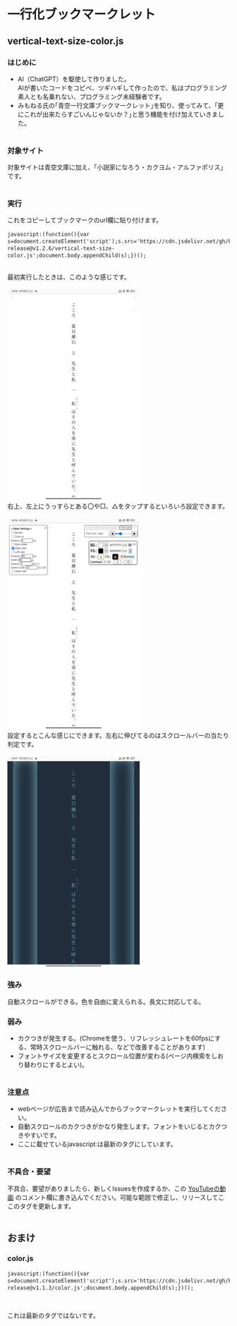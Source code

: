 # 一行化ブックマークレット

## vertical-text-size-color.js
### はじめに
- AI（ChatGPT）を駆使して作りました。<br>
AIが書いたコードをコピペ、ツギハギして作ったので、私はプログラミング素人とも名乗れない、プログラミング未経験者です。<br>
- みもねる氏の｢青空一行文庫ブックマークレット｣を知り、使ってみて、｢更にこれが出来たらすごいんじゃないか？｣と思う機能を付け加えていきました。<br><br>

### 対象サイト
対象サイトは青空文庫に加え、｢小説家になろう・カクヨム・アルファポリス」です。
<br><br>
### 実行
これをコピーしてブックマークのurl欄に貼り付けます。
<pre><code>javascript:(function(){var s=document.createElement('script');s.src='https://cdn.jsdelivr.net/gh/kuansy373/bookmarklet-release@v1.2.6/vertical-text-size-color.js';document.body.appendChild(s);})();
</code></pre>
<br>
最初実行したときは、このような感じです。
<br><br>
<img src="images/photo1.jpg" alt="Example Bookmarklet" width="300">
<br>
右上、左上にうっすらとある〇や□、△をタップするといろいろ設定できます。
<br><br>
<img src="images/photo2.jpg" alt="Example Bookmarklet" width="300">
<br>
設定するとこんな感じにできます。左右に伸びてるのはスクロールバーの当たり判定です。
<br><br>
<img src="images/photo3.jpg" alt="Example Bookmarklet" width="300">

### 強み
自動スクロールができる。色を自由に変えられる。長文に対応してる。
### 弱み
- カクつきが発生する。(Chromeを使う、リフレッシュレートを60fpsにする、常時スクロールバーに触れる、などで改善することがあります)<br>
- フォントサイズを変更するとスクロール位置が変わる(ページ内検索をしおり替わりにするとよい)。<br><br>

### 注意点
- webページが広告まで読み込んでからブックマークレットを実行してください。<br>
- 自動スクロールのカクつきがかなり発生します。フォントをいじるとカクつきやすいです。<br>
- ここに載せているjavascript:は最新のタグにしています。<br><br>

### 不具合・要望
不具合、要望がありましたら、新しくIssuesを作成するか、この [YouTubeの動画](https://youtu.be/b3lUvSqFgrY?si=7jlP4xZH5-1cneE3) のコメント欄に書き込んでください。可能な範囲で修正し、リリースしてここのタグを更新します。
<br><br>

## おまけ
### color.js
<pre><code>javascript:(function(){var s=document.createElement('script');s.src='https://cdn.jsdelivr.net/gh/kuansy373/bookmarklet-release@v1.1.3/color.js';document.body.appendChild(s);})();
</code></pre><br>
これは最新のタグではないです。
